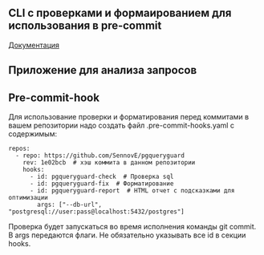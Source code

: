## CLI с проверками и формаированием для использования в pre-commit

[Документация](./checker/README.md)

## Приложение для анализа запросов

## Pre-commit-hook

Для использование проверки и форматирования перед коммитами в вашем репозитории надо создать файл .pre-commit-hooks.yaml с содержимым:

```
repos:
  - repo: https://github.com/SennovE/pgqueryguard
    rev: 1e02bcb  # хэш коммита в данном репозитории
    hooks:
      - id: pgqueryguard-check  # Проверка sql
      - id: pgqueryguard-fix  # Форматирование
      - id: pgqueryguard-report  # HTML отчет с подсказками для оптимизации 
        args: ["--db-url", "postgresql://user:pass@localhost:5432/postgres"]
```

Проверка будет запускаться во время исполнения команды git commit. В args передаются флаги. Не обязательно указывать все id в секции hooks.
